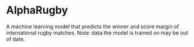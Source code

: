 # AlphaRugby
A machine learning model that predicts the winner and score margin of international rugby matches. Note: data the model is trained on may be out of date.
